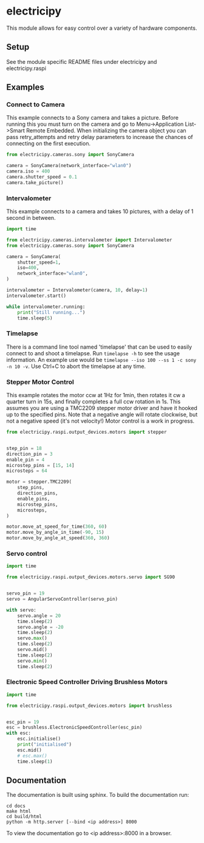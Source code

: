# electricipy

This module allows for easy control over a variety of hardware components.


## Setup

See the module specific README files under electricipy and electricipy.raspi


## Examples

### Connect to Camera

This example connects to a Sony camera and takes a picture. Before running this you must turn on the camera and go to Menu->Application List->Smart Remote Embedded. When initializing the camera object you can pass retry_attempts and retry delay parameters to increase the chances of connecting on the first execution.

```python
from electricipy.cameras.sony import SonyCamera

camera = SonyCamera(network_interface="wlan0")
camera.iso = 400
camera.shutter_speed = 0.1
camera.take_picture()
```

### Intervalometer

This example connects to a camera and takes 10 pictures, with a delay of 1 second in between.

```python
import time

from electricipy.cameras.intervalometer import Intervalometer
from electricipy.cameras.sony import SonyCamera

camera = SonyCamera(
    shutter_speed=1,
    iso=400,
    network_interface="wlan0",
)

intervalometer = Intervalometer(camera, 10, delay=1)
intervalometer.start()

while intervalometer.running:
    print("Still running...")
    time.sleep(5)
```

### Timelapse

There is a command line tool named 'timelapse' that can be used to easily connect to and shoot a timelapse. Run `timelapse -h` to see the usage information. An example use would be `timelapse --iso 100 --ss 1 -c sony -n 10 -v`. Use Ctrl+C to abort the timelapse at any time.


### Stepper Motor Control

This example rotates the motor ccw at 1Hz for 1min, then rotates it cw a quarter turn in 15s, and finally completes a full ccw rotation in 1s. This assumes you are using a TMC2209 stepper motor driver and have it hooked up to the specified pins. Note that a negative angle will rotate clockwise, but not a negative speed (it's not velocity!) Motor control is a work in progress.

```python
from electricipy.raspi.output_devices.motors import stepper


step_pin = 18
direction_pin = 3
enable_pin = 4
microstep_pins = [15, 14]
microsteps = 64

motor = stepper.TMC2209(
    step_pins,
    direction_pins,
    enable_pins,
    microstep_pins,
    microsteps,
)

motor.move_at_speed_for_time(360, 60)
motor.move_by_angle_in_time(-90, 15)
motor.move_by_angle_at_speed(360, 360)
```

### Servo control

```python
import time

from electricipy.raspi.output_devices.motors.servo import SG90


servo_pin = 19
servo = AngularServoController(servo_pin)

with servo:
    servo.angle = 20
    time.sleep(2)
    servo.angle = -20
    time.sleep(2)
    servo.max()
    time.sleep(2)
    servo.mid()
    time.sleep(2)
    servo.min()
    time.sleep(2)

```

### Electronic Speed Controller Driving Brushless Motors

```python
import time

from electricipy.raspi.output_devices.motors import brushless


esc_pin = 19
esc = brushless.ElectronicSpeedController(esc_pin)
with esc:
    esc.initialise()
    print("initialised")
    esc.mid()
    # esc.max()
    time.sleep(1)

```

## Documentation

The documentation is built using sphinx. To build the documentation run:
```
cd docs
make html
cd build/html
python -m http.server [--bind <ip address>] 8000
```

To view the documentation go to \<ip address\>:8000 in a browser.
